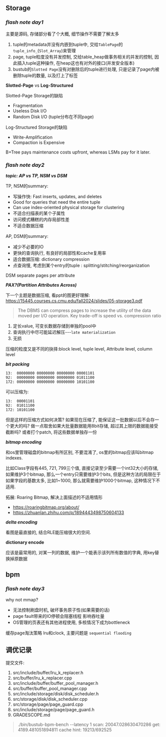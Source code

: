 ## Storage

### ***flash note day1***

主要是源码, 存储部分看了个大概, 细节操作不需要了解太多

1. tuple的metadata并没有内嵌到tuple中, 交给`TablePage`的`tuple_info_`(`Slot_Array`)来管理
2. page, tuple粒度没有并发控制, 交给table_heap做事务相关的并发的控制, 因此插入tuple这种操作, 在heap这也有对外的接口(并发安全版本)
3. bustub的`Slotted Page`没有对删除后的tuple进行处理, 只是记录了page内被删除tuple的数量, 以及打上了标签

**Slotted-Page** vs **Log-Structured**

Slotted-Page Storage的缺陷
- Fragmentation
- Useless Disk I/O
- Random Disk I/O (tuple分布在不同page)

Log-Structured Storage的缺陷
- Write-Amplification
- Compaction is Expensive

B+Tree pays maintenance costs upfront, whereas LSMs pay for it later.

### ***flash note day2***

***topic: AP vs TP, NSM vs DSM***

TP, NSM的summary:
- 写操作快: Fast inserts, updates, and deletes
- Good for queries that need the entire tuple
- Can use index-oriented physical storage for clustering
- 不适合扫描表的某个子属性
- 访问模式糟糕的内存局部性差
- 不适合数据压缩

AP, DSM的summary:
- 减少不必要的IO
- 更快的查询执行, 有良好的局部性和cache复用率
- 适合数据压缩: dictionary compression
- 点查询慢, 考虑到某个entry的tuple : splitting/stitching/reorganization

DSM separate pages per attribute

***PAX?(Partition Attributes Across)***

下一个主题是数据压缩, 看ppt的图更好理解: https://15445.courses.cs.cmu.edu/fall2024/slides/05-storage3.pdf

> The DBMS can compress pages to increase the utility of the data moved per I/O operation. Key trade-off is speed vs. compression ratio

1. 定长value, 可变长数据存储到单独的pool中
2. 查询执行中尽可能延迟解压---`late materialization`
3. 无损

压缩的粒度又是不同的抉择:block level, tuple level, Attribute level, column level

***bit packing***

```text
13:  00000000 00000000 00000000 00001101
92:  00000000 00000000 00000000 01011100
172: 00000000 00000000 00000000 10101100
```

可以压缩为:

```text
13:  00001101
92:  01011100
172: 10101100
```

但是这样的压缩方式如何决策? 如果现在压缩了, 能保证这一批数据以后不会存一个更大的吗? 
做一点取舍如果大批量数据能用8bit存储, 超过其上限的数据能接受截断吗? 或者打个patch, 将这些数据单独存一份

***bitmap encoding***

和os里管理磁盘的bitmap有所区别, 不要混淆了, os里的bitmap应该叫bitmap indexes.

比如Class字段有445, 721, 799三个值, 直接记录至少需要一个int32大小的存储, 如果维护3个bitmap, 那么一个entry只需要维护3个bits, 但是这种方法的局限在于如果字段的基数太多, 比如1~1000, 那么就需要维护1000个bitmap, 这种情况下不适用.  

拓展: Roaring Bitmap, 解决上面描述的不适用情形

- https://roaringbitmap.org/about/
- https://zhuanlan.zhihu.com/p/1894443498750604133

***delta encoding***

看图是最直接的, 结合RLE能压缩很大的空间.

**dictionary encode**

应该是最常用的, 对某一列的数据, 维护一个能表示该列所有数值的字典, 用key替换掉原数据

## bpm

### ***flash note day3***

why not mmap?

- 无法控制刷盘时机, 破坏事务原子性(如果需要的话)
- page fault带来的IO停顿会阻塞线程 影响吞吐量
- OS管理的页表还有其他进程使用, 多核情况下成为bottleneck

缓存page淘汰策略 lru和clock, 主要问题是 `sequential flooding`


## 调优记录

提交文件:
1. src/include/buffer/lru_k_replacer.h
2. src/buffer/lru_k_replacer.cpp
3. src/include/buffer/buffer_pool_manager.h
4. src/buffer/buffer_pool_manager.cpp
5. src/include/storage/disk/disk_scheduler.h
6. src/storage/disk/disk_scheduler.cpp
7. src/storage/page/page_guard.cpp
8. src/include/storage/page/page_guard.h
9. GRADESCOPE.md



> ./bin/bustub-bpm-bench --latency 1
scan: 20047.028630470286
get: 4189.481051894811
cache hint: 19213/692525